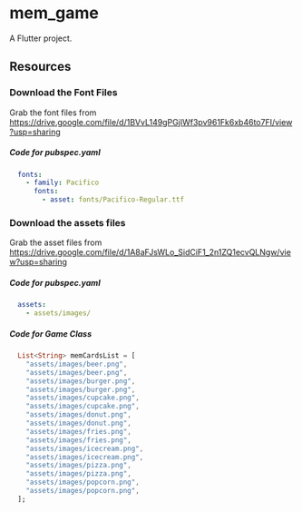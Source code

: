 # mem_game

A Flutter project.

## Resources 

### Download the Font Files

Grab the font files from https://drive.google.com/file/d/1BVvL149gPGjIWf3pv961Fk6xb46to7FI/view?usp=sharing 

##### Code for pubspec.yaml
```yaml
  fonts:
    - family: Pacifico
      fonts:
        - asset: fonts/Pacifico-Regular.ttf
```




### Download the assets files

Grab the asset files from https://drive.google.com/file/d/1A8aFJsWLo_SidCiF1_2n1ZQ1ecvQLNgw/view?usp=sharing 


##### Code for pubspec.yaml
```yaml
  assets:
    - assets/images/
```


##### Code for Game Class

```dart
  List<String> memCardsList = [
    "assets/images/beer.png",
    "assets/images/beer.png",
    "assets/images/burger.png",
    "assets/images/burger.png",
    "assets/images/cupcake.png",
    "assets/images/cupcake.png",
    "assets/images/donut.png",
    "assets/images/donut.png",
    "assets/images/fries.png",
    "assets/images/fries.png",
    "assets/images/icecream.png",
    "assets/images/icecream.png",
    "assets/images/pizza.png",
    "assets/images/pizza.png",
    "assets/images/popcorn.png",
    "assets/images/popcorn.png",
  ];
```

